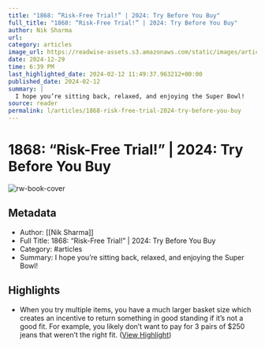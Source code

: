 ```yaml
---
title: "1868: “Risk-Free Trial!” | 2024: Try Before You Buy"
full_title: "1868: “Risk-Free Trial!” | 2024: Try Before You Buy"
author: Nik Sharma
url: 
category: articles
image_url: https://readwise-assets.s3.amazonaws.com/static/images/article4.6bc1851654a0.png
date: 2024-12-29
time: 6:39 PM
last_highlighted_date: 2024-02-12 11:49:37.963212+00:00
published_date: 2024-02-12
summary: |
  I hope you’re sitting back, relaxed, and enjoying the Super Bowl!
source: reader
permalink: l/articles/1868-risk-free-trial-2024-try-before-you-buy
---
```

# 1868: “Risk-Free Trial!” | 2024: Try Before You Buy

![rw-book-cover](https://readwise-assets.s3.amazonaws.com/static/images/article4.6bc1851654a0.png)

## Metadata
- Author: [[Nik Sharma]]
- Full Title: 1868: “Risk-Free Trial!” | 2024: Try Before You Buy
- Category: #articles
- Summary: I hope you’re sitting back, relaxed, and enjoying the Super Bowl!

## Highlights
- When you try multiple items, you have a much larger basket size which creates an incentive to return something in good standing if it’s not a good fit. For example, you likely don’t want to pay for 3 pairs of $250 jeans that weren’t the right fit. ([View Highlight](https://read.readwise.io/read/01hpejddndvz83h82swef063dq))


